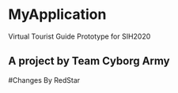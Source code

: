 # MyApplication
Virtual Tourist Guide Prototype for SIH2020
## A project by Team Cyborg Army

#Changes By RedStar
